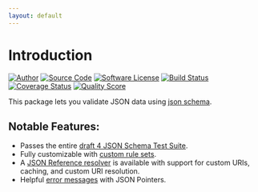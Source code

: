 ```yaml
---
layout: default
---
```


# Introduction

[![Author][ico-author]][link-author]
[![Source Code][ico-source]][link-source]
[![Software License][ico-license]][link-license]
[![Build Status][ico-travis]][link-travis]
[![Coverage Status][ico-scrutinizer]][link-scrutinizer]
[![Quality Score][ico-code-quality]][link-code-quality]


This package lets you validate JSON data using [json schema](http://json-schema.org/).

## Notable Features:

- Passes the entire [draft 4 JSON Schema Test Suite](https://github.com/json-schema/JSON-Schema-Test-Suite).
- Fully customizable with [custom rule sets](validation/extending).
- A [JSON Reference resolver](//json-reference.thephpleague.com) is available with support for custom URIs, caching, and custom URI resolution.
- Helpful [error messages](validation/errors) with JSON Pointers.

[link-source]: https://github.com/thephpleague/json-guard
[link-author]: https://twitter.com/__yuloh
[link-license]: https://github.com/thephpleague/json-guard/blob/master/LICENSE.md
[link-travis]: https://travis-ci.org/thephpleague/json-guard
[link-scrutinizer]: https://scrutinizer-ci.com/g/thephpleague/json-guard/code-structure
[link-code-quality]: https://scrutinizer-ci.com/g/thephpleague/json-guard
[link-docs]: https://github.com/thephpleague/json-guard/tree/gh-pages

[ico-source]: http://img.shields.io/badge/source-league/json--guard-blue.svg?style=flat-square
[ico-author]: http://img.shields.io/badge/author-@__yuloh-blue.svg?style=flat-square
[ico-license]: https://img.shields.io/badge/license-MIT-brightgreen.svg?style=flat-square
[ico-travis]: https://img.shields.io/travis/thephpleague/json-guard/master.svg?style=flat-square
[ico-scrutinizer]: https://img.shields.io/scrutinizer/coverage/g/thephpleague/json-guard.svg?style=flat-square
[ico-code-quality]: https://img.shields.io/scrutinizer/g/thephpleague/json-guard.svg?style=flat-square
